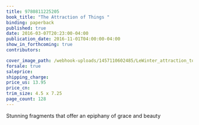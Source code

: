 ```yaml
---
title: 9780811225205
book_title: "The Attraction of Things "
binding: paperback
published: true
date: 2016-03-07T20:23:00-04:00
publication_date: 2016-11-01T04:00:00-04:00
show_in_forthcoming: true
contributors:

cover_image_path: /webhook-uploads/1457110602485/LeWinter_attraction_to_size.tiff
forsale: true
saleprice:
shipping_charge:
price_us: 13.95
price_cn:
trim_size: 4.5 x 7.25
page_count: 128
---
```

Stunning fragments that offer an epiphany of grace and beauty

